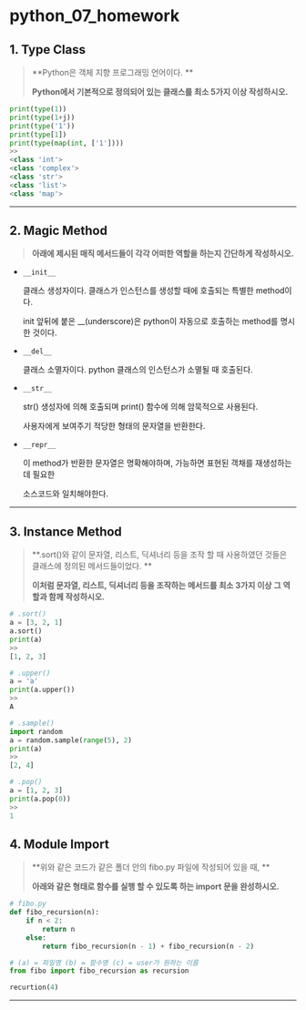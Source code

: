 # python_07_homework



## 1. Type Class

> **Python은 객체 지향 프로그래밍 언어이다. **
>
> **Python에서 기본적으로 정의되어 있는 클래스를 최소 5가지 이상 작성하시오.**

```python
print(type(1))
print(type(1+j))
print(type('1'))
print(type[1])
print(type(map(int, ['1'])))
>>
<class 'int'>
<class 'complex'>
<class 'str'>
<class 'list'>
<class 'map'>
```



___

## 2. Magic Method

> **아래에 제시된 매직 메서드들이 각각 어떠한 역할을 하는지 간단하게 작성하시오.**

- `__init__`

  클래스 생성자이다. 클래스가 인스턴스를 생성할 때에 호출되는 특별한 method이다.

  init 앞뒤에 붙은 __(underscore)은 python이 자동으로 호출하는 method를 명시한 것이다.

- `__del__`

  클래스 소멸자이다. python 클래스의 인스턴스가 소멸될 때 호출된다. 

- `__str__`

  str() 생성자에 의해 호출되며 print() 함수에 의해 암묵적으로 사용된다.

  사용자에게 보여주기 적당한 형태의 문자열을 반환한다.

- `__repr__`

  이 method가 반환한 문자열은 명확해야하며, 가능하면 표현된 객채를 재생성하는 데 필요한

  소스코드와 일치해야한다.



___

## 3. Instance Method

> **.sort()와 같이 문자열, 리스트, 딕셔너리 등을 조작 할 때 사용하였던 것들은 클래스에 정의된 메서드들이었다. **
>
> **이처럼 문자열, 리스트, 딕셔너리 등을 조작하는 메서드를 최소 3가지 이상 그 역할과 함께 작성하시오.**

```python
# .sort()
a = [3, 2, 1]
a.sort()
print(a)
>>
[1, 2, 3]
```

```python
# .upper()
a = 'a'
print(a.upper())
>>
A
```

```python
# .sample()
import random
a = random.sample(range(5), 2)
print(a)
>>
[2, 4]
```

```python
# .pop()
a = [1, 2, 3]
print(a.pop(0))
>>
1
```



## 4. Module Import

> **위와 같은 코드가 같은 폴더 안의 fibo.py 파일에 작성되어 있을 때, **
>
> **아래와 같은 형태로 함수를 실행 할 수 있도록 하는 import 문을 완성하시오.**

```python
# fibo.py
def fibo_recursion(n):
    if n < 2:
        return n
    else:
        return fibo_recursion(n - 1) + fibo_recursion(n - 2)
```

```python
# (a) = 파일명 (b) = 함수명 (c) = user가 원하는 이름
from fibo import fibo_recursion as recursion

recurtion(4)
```



___

